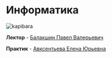 # Информатика
![kapibara](https://i.pinimg.com/originals/8b/a2/19/8ba219fdbc46bc1e4246af0d235f1da2.gif)



**Лектор** - [Балакшин Павел Валерьевич](https://my.itmo.ru/persons/125598)

**Практик** - [Авксентьева Елена Юрьевна](https://my.itmo.ru/persons/187939)

